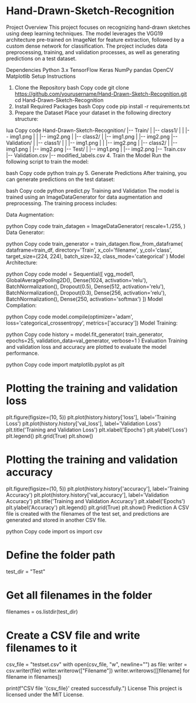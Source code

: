 ﻿# Hand-Drawn-Sketch-Recognition

Project Overview
This project focuses on recognizing hand-drawn sketches using deep learning techniques. The model leverages the VGG19 architecture pre-trained on ImageNet for feature extraction, followed by a custom dense network for classification. The project includes data preprocessing, training, and validation processes, as well as generating predictions on a test dataset.

Dependencies
Python 3.x
TensorFlow
Keras
NumPy
pandas
OpenCV
Matplotlib
Setup Instructions
1. Clone the Repository
bash
Copy code
git clone https://github.com/yourusername/Hand-Drawn-Sketch-Recognition.git
cd Hand-Drawn-Sketch-Recognition
2. Install Required Packages
bash
Copy code
pip install -r requirements.txt
3. Prepare the Dataset
Place your dataset in the following directory structure:

lua
Copy code
Hand-Drawn-Sketch-Recognition/
|-- Train/
|   |-- class1/
|   |   |-- img1.png
|   |   |-- img2.png
|   |-- class2/
|       |-- img1.png
|       |-- img2.png
|-- Validation/
|   |-- class1/
|   |   |-- img1.png
|   |   |-- img2.png
|   |-- class2/
|       |-- img1.png
|       |-- img2.png
|-- Test/
|   |-- img1.png
|   |-- img2.png
|-- Train.csv
|-- Validation.csv
|-- modified_labels.csv
4. Train the Model
Run the following script to train the model:

bash
Copy code
python train.py
5. Generate Predictions
After training, you can generate predictions on the test dataset:

bash
Copy code
python predict.py
Training and Validation
The model is trained using an ImageDataGenerator for data augmentation and preprocessing. The training process includes:

Data Augmentation:

python
Copy code
train_datagen = ImageDataGenerator(
    rescale=1./255,
)
Data Generator:

python
Copy code
train_generator = train_datagen.flow_from_dataframe(
    dataframe=train_df,
    directory='Train',
    x_col='filename',
    y_col='class',
    target_size=(224, 224),
    batch_size=32,
    class_mode='categorical'
)
Model Architecture:

python
Copy code
model = Sequential([
    vgg_model1,
    GlobalAveragePooling2D(),
    Dense(1024, activation='relu'),
    BatchNormalization(),
    Dropout(0.5),
    Dense(512, activation='relu'),
    BatchNormalization(),
    Dropout(0.3),
    Dense(256, activation='relu'),
    BatchNormalization(),
    Dense(250, activation='softmax')
])
Model Compilation:

python
Copy code
model.compile(optimizer='adam',
              loss='categorical_crossentropy',
              metrics=['accuracy'])
Model Training:

python
Copy code
history = model.fit_generator(
    train_generator,
    epochs=25,
    validation_data=val_generator,
    verbose=1
)
Evaluation
Training and validation loss and accuracy are plotted to evaluate the model performance.

python
Copy code
import matplotlib.pyplot as plt

# Plotting the training and validation loss
plt.figure(figsize=(10, 5))
plt.plot(history.history['loss'], label='Training Loss')
plt.plot(history.history['val_loss'], label='Validation Loss')
plt.title('Training and Validation Loss')
plt.xlabel('Epochs')
plt.ylabel('Loss')
plt.legend()
plt.grid(True)
plt.show()

# Plotting the training and validation accuracy
plt.figure(figsize=(10, 5))
plt.plot(history.history['accuracy'], label='Training Accuracy')
plt.plot(history.history['val_accuracy'], label='Validation Accuracy')
plt.title('Training and Validation Accuracy')
plt.xlabel('Epochs')
plt.ylabel('Accuracy')
plt.legend()
plt.grid(True)
plt.show()
Prediction
A CSV file is created with the filenames of the test set, and predictions are generated and stored in another CSV file.

python
Copy code
import os
import csv

# Define the folder path
test_dir = "Test"

# Get all filenames in the folder
filenames = os.listdir(test_dir)

# Create a CSV file and write filenames to it
csv_file = "testset.csv"
with open(csv_file, "w", newline="") as file:
    writer = csv.writer(file)
    writer.writerow(["Filename"])
    writer.writerows([[filename] for filename in filenames])

print(f"CSV file '{csv_file}' created successfully.")
License
This project is licensed under the MIT License.
